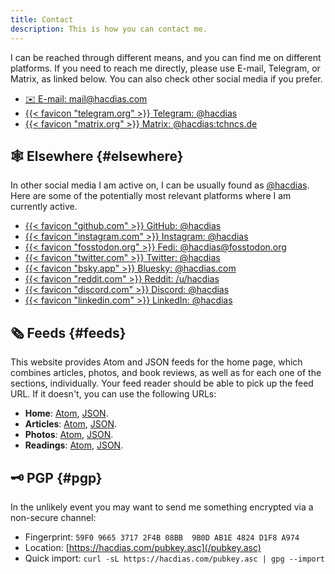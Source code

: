 ```yaml
---
title: Contact
description: This is how you can contact me.
---
```


I can be reached through different means, and you can find me on different platforms. If you need to reach me directly, please use E-mail, Telegram, or Matrix, as linked below. You can also check other social media if you prefer.

<div class='terms grid bold'>

- [✉️ E-mail: mail@hacdias.com](mailto:mail@hacdias.com)
- [{{< favicon "telegram.org" >}} Telegram: @hacdias](https://t.me/hacdias)
- [{{< favicon "matrix.org" >}} Matrix: @hacdias:tchncs.de](https://matrix.to/#/@hacdias:tchncs.de)

</div>

## 🕸 Elsewhere {#elsewhere}

In other social media I am active on, I can be usually found as [@hacdias](/about/#handle). Here are some of the potentially most relevant platforms where I am currently active.

<div class='terms grid bold'>

- [{{< favicon "github.com" >}} GitHub: @hacdias](https://github.com/hacdias)
- [{{< favicon "instagram.com" >}} Instagram: @hacdias](https://instagram.com/hacdias)
- [{{< favicon "fosstodon.org" >}} Fedi: @hacdias@fosstodon.org](https://fosstodon.org/@hacdias)
- [{{< favicon "twitter.com" >}} Twitter: @hacdias](https://twitter.com/hacdias)
- [{{< favicon "bsky.app" >}} Bluesky: @hacdias.com](https://bsky.app/profile/hacdias.com)
- [{{< favicon "reddit.com" >}} Reddit: /u/hacdias](https://reddit.com/u/hacdias)
- [{{< favicon "discord.com" >}} Discord: @hacdias](https://discord.com/users/hacdias)
- [{{< favicon "linkedin.com" >}} LinkedIn: @hacdias](https://linkedin.com/in/hacdias)

</div>

## 🗞 Feeds {#feeds}

This website provides Atom and JSON feeds for the home page, which combines articles, photos, and book reviews, as well as for each one of the sections, individually. Your feed reader should be able to pick up the feed URL. If it doesn't, you can use the following URLs:

- **Home**: [Atom](/feed.xml), [JSON](/feed.json).
- **Articles**: [Atom](/articles/feed.xml), [JSON](/articles/feed.json).
- **Photos**: [Atom](/photos/feed.xml), [JSON](/photos/feed.json).
- **Readings**: [Atom](/readings/feed.xml), [JSON](/readings/feed.json).

## 🗝 PGP {#pgp}

In the unlikely event you may want to send me something encrypted via a non-secure channel:

- Fingerprint: `59F0 9665 3717 2F4B 08BB  9B0D AB1E 4824 D1F8 A974`
- Location: [https://hacdias.com/pubkey.asc](/pubkey.asc)
- Quick import: `curl -sL https://hacdias.com/pubkey.asc | gpg --import`

